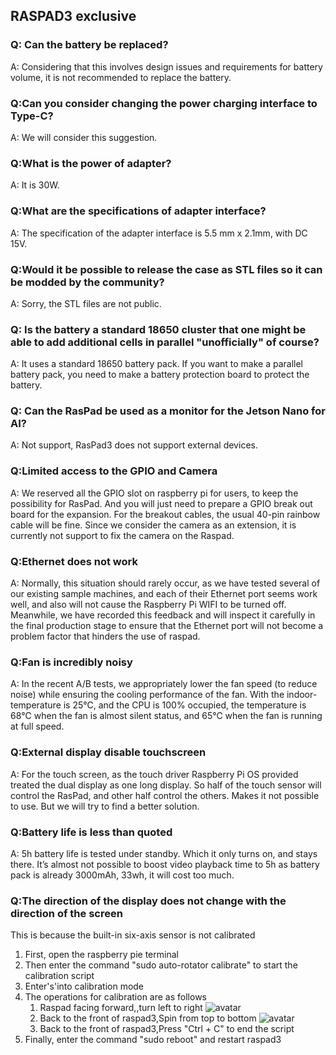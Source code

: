 ## RASPAD3 exclusive
### Q: Can the battery be replaced?
A: Considering that this involves design issues and requirements for battery volume, it is not recommended to replace the battery.

### Q:Can you consider changing the power charging interface to Type-C?
A: We will consider this suggestion.

### Q:What is the power of adapter?
A: It is 30W.

### Q:What are the specifications of adapter interface?
A: The specification of the adapter interface is 5.5 mm x 2.1mm, with DC 15V.

### Q:Would it be possible to release the case as STL files so it can be modded by the community?
A: Sorry, the STL files are not public.

### Q: Is the battery a standard 18650 cluster that one might be able to add additional cells in parallel "unofficially" of course?
A: It uses a standard 18650 battery pack. If you want to make a parallel battery pack, you need to make a battery protection board to protect the battery.

### Q: Can the RasPad be used as a monitor for the Jetson Nano for AI? 
A: Not support, RasPad3 does not support external devices.

### Q:Limited access to the GPIO and Camera
A: We reserved all the GPIO slot on raspberry pi for users, to keep the possibility for RasPad. And you will just need to prepare a GPIO break out board for the expansion. For the breakout cables, the usual 40-pin rainbow cable will be fine.
Since we consider the camera as an extension, it is currently not support to fix the camera on the Raspad.

### Q:Ethernet does not work
A: Normally, this situation should rarely occur, as we have tested several of our existing sample machines, and each of their Ethernet port seems work well, and also will not cause the Raspberry Pi WIFI to be turned off. 
Meanwhile, we have recorded this feedback and will inspect it carefully in the final production stage to ensure that the Ethernet port will not become a problem factor that hinders the use of raspad.

### Q:Fan is incredibly noisy
 A: In the recent A/B tests, we appropriately lower the fan speed (to reduce noise) while ensuring the cooling performance of the fan. With the indoor-temperature is 25℃, and the CPU is 100% occupied, the temperature is 68℃ when the fan is almost silent status, and 65℃ when the fan is running at full speed.

### Q:External display disable touchscreen
A: For the touch screen, as the touch driver Raspberry Pi OS provided treated the dual display as one long display. So half of the touch sensor will control the RasPad, and other half control the others. Makes it not possible to use. But we will try to find a better solution.

### Q:Battery life is less than quoted
A: 5h battery life is tested under standby. Which it only turns on, and stays there. It’s almost not possible to boost video playback time to 5h as battery pack is already 3000mAh, 33wh, it will cost too much.

### Q:The direction of the display does not change with the direction of the screen 
This is because the built-in six-axis sensor is not calibrated
1. First, open the raspberry pie terminal
2. Then enter the command "sudo auto-rotator calibrate" to start the calibration script
3. Enter's'into calibration mode
4. The operations for calibration are as follows
    1. Raspad facing forward,,turn left to right
        ![avatar](img/RasPad3_FAQ_1.png)
    2. Back to the front of raspad3,Spin from top to bottom
        ![avatar](img/RasPad3_FAQ_2.png)
    3. Back to the front of raspad3,Press "Ctrl + C" to end the script
5. Finally, enter the command "sudo reboot" and restart raspad3   

